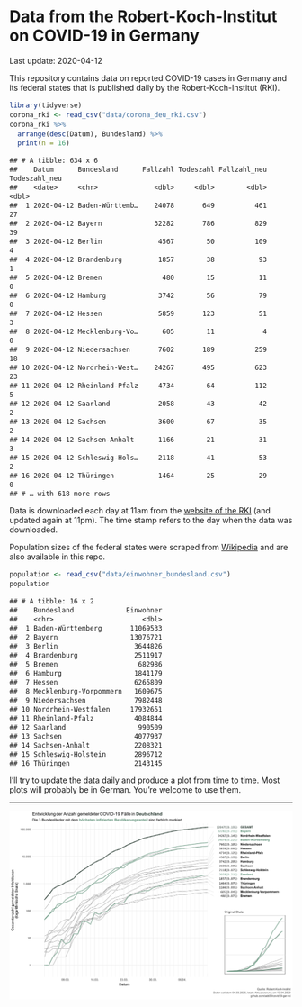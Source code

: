 Data from the Robert-Koch-Institut on COVID-19 in Germany
================
Last update: 2020-04-12

This repository contains data on reported COVID-19 cases in Germany and
its federal states that is published daily by the Robert-Koch-Institut
(RKI).

``` r
library(tidyverse)
corona_rki <- read_csv("data/corona_deu_rki.csv")
corona_rki %>% 
  arrange(desc(Datum), Bundesland) %>% 
  print(n = 16)
```

    ## # A tibble: 634 x 6
    ##    Datum      Bundesland      Fallzahl Todeszahl Fallzahl_neu Todeszahl_neu
    ##    <date>     <chr>              <dbl>     <dbl>        <dbl>         <dbl>
    ##  1 2020-04-12 Baden-Württemb…    24078       649          461            27
    ##  2 2020-04-12 Bayern             32282       786          829            39
    ##  3 2020-04-12 Berlin              4567        50          109             4
    ##  4 2020-04-12 Brandenburg         1857        38           93             1
    ##  5 2020-04-12 Bremen               480        15           11             0
    ##  6 2020-04-12 Hamburg             3742        56           79             0
    ##  7 2020-04-12 Hessen              5859       123           51             3
    ##  8 2020-04-12 Mecklenburg-Vo…      605        11            4             0
    ##  9 2020-04-12 Niedersachsen       7602       189          259            18
    ## 10 2020-04-12 Nordrhein-West…    24267       495          623            23
    ## 11 2020-04-12 Rheinland-Pfalz     4734        64          112             5
    ## 12 2020-04-12 Saarland            2058        43           42             2
    ## 13 2020-04-12 Sachsen             3600        67           35             2
    ## 14 2020-04-12 Sachsen-Anhalt      1166        21           31             3
    ## 15 2020-04-12 Schleswig-Hols…     2118        41           53             2
    ## 16 2020-04-12 Thüringen           1464        25           29             0
    ## # … with 618 more rows

Data is downloaded each day at 11am from the [website of the
RKI](https://www.rki.de/DE/Content/InfAZ/N/Neuartiges_Coronavirus/Fallzahlen.html)
(and updated again at 11pm). The time stamp refers to the day when the
data was downloaded.

Population sizes of the federal states were scraped from
[Wikipedia](https://de.wikipedia.org/wiki/Liste_der_deutschen_Bundesl%C3%A4nder_nach_Bev%C3%B6lkerung)
and are also available in this repo.

``` r
population <- read_csv("data/einwohner_bundesland.csv")
population
```

    ## # A tibble: 16 x 2
    ##    Bundesland             Einwohner
    ##    <chr>                      <dbl>
    ##  1 Baden-Württemberg       11069533
    ##  2 Bayern                  13076721
    ##  3 Berlin                   3644826
    ##  4 Brandenburg              2511917
    ##  5 Bremen                    682986
    ##  6 Hamburg                  1841179
    ##  7 Hessen                   6265809
    ##  8 Mecklenburg-Vorpommern   1609675
    ##  9 Niedersachsen            7982448
    ## 10 Nordrhein-Westfalen     17932651
    ## 11 Rheinland-Pfalz          4084844
    ## 12 Saarland                  990509
    ## 13 Sachsen                  4077937
    ## 14 Sachsen-Anhalt           2208321
    ## 15 Schleswig-Holstein       2896712
    ## 16 Thüringen                2143145

I’ll try to update the data daily and produce a plot from time to time.
Most plots will probably be in German. You’re welcome to use them.

-----

<img src="plots/covid19-deu-rki-entwicklung.png">

